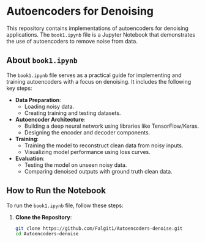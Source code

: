 # Autoencoders for Denoising

This repository contains implementations of autoencoders for denoising applications. The `book1.ipynb` file is a Jupyter Notebook that demonstrates the use of autoencoders to remove noise from data.

## About `book1.ipynb`

The `book1.ipynb` file serves as a practical guide for implementing and training autoencoders with a focus on denoising. It includes the following key steps:

- **Data Preparation**: 
  - Loading noisy data.
  - Creating training and testing datasets.
- **Autoencoder Architecture**: 
  - Building a deep neural network using libraries like TensorFlow/Keras.
  - Designing the encoder and decoder components.
- **Training**:
  - Training the model to reconstruct clean data from noisy inputs.
  - Visualizing model performance using loss curves.
- **Evaluation**:
  - Testing the model on unseen noisy data.
  - Comparing denoised outputs with ground truth clean data.

## How to Run the Notebook

To run the `book1.ipynb` file, follow these steps:

1. **Clone the Repository**:
   ```bash
   git clone https://github.com/Falgit1/Autoencoders-denoise.git
   cd Autoencoders-denoise
